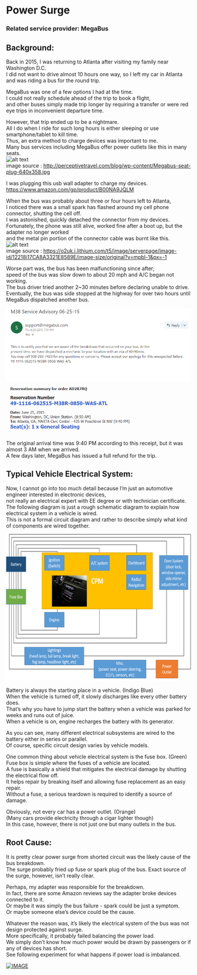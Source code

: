 # Power Surge
### Related service provider: MegaBus  
## Background:
Back in 2015, I was returning to Atlanta after visiting my family near Washington D.C.  
I did not want to drive almost 10 hours one way, so I left my car in Atlanta and was riding a bus for the round trip.  

MegaBus was one of a few options I had at the time.  
I could not really schedule ahead of the trip to book a flight,  
and other buses simply made trip longer by requiring a transfer or were red eye trips in inconvenient departure time.  

However, that trip ended up to be a nightmare.  
All I do when I ride for such long hours is either sleeping or use smartphone/tablet to kill time.  
Thus, an extra method to charge devices was important to me.  
Many bus services including MegaBus offer power outlets like this in many seats.  
  <img src="http://perceptivetravel.com/blog/wp-content/Megabus-seat-plug-640x358.jpg" alt="alt text" width="320" height="240">  
image source : http://perceptivetravel.com/blog/wp-content/Megabus-seat-plug-640x358.jpg

I was plugging this usb wall adapter to charge my devices.
https://www.amazon.com/gp/product/B00NA9JQLM

When the bus was probably about three or four hours left to Atlanta,  
I noticed there was a small spark has flashed around my cell phone connector, shutting the cell off.  
I was astonished, quickly detached the connector from my devices.  
Fortunately, the phone was still alive, worked fine after a boot up, but the adapter no longer worked  
and the metal pin portion of the connector cable was burnt like this.  
  <img src="https://o2uk.i.lithium.com/t5/image/serverpage/image-id/12218i17CA8A3321E8589E/image-size/original?v=mpbl-1&px=-1" alt="alt text" width="320" height="240">  
image source : https://o2uk.i.lithium.com/t5/image/serverpage/image-id/12218i17CA8A3321E8589E/image-size/original?v=mpbl-1&px=-1

Worse part was, the bus has been malfunctioning since after;  
speed of the bus was slow down to about 20 mph and A/C began not working.  
The bus driver tried another 2~30 minutes before declaring unable to drive.  
Eventually, the bus was side stopped at the highway for over two hours until MegaBus dispatched another bus.  

  <img src="https://github.com/na6an/GlitchReport/blob/master/img/mbus-advisory.PNG" alt="alt text" width="600" height="200">   
  <img src="https://github.com/na6an/GlitchReport/blob/master/img/mbus-ticket.PNG" alt="alt text" width="520" height="140">   

The original arrival time was 9:40 PM according to this receipt, but it was almost 3 AM when we arrived.  
A few days later, MegaBus has issued a full refund for the trip.

## Typical Vehicle Electrical System:
Now, I cannot go into too much detail because I’m just an automotive engineer interested in electronic devices,  
not really an electrical expert with EE degree or with technician certificate.  
The following diagram is just a rough schematic diagram to explain how electrical system in a vehicle is wired.   
This is not a formal circuit diagram and rather to describe simply what kind of components are wired together.  

  <img src="https://github.com/na6an/GlitchReport/blob/master/img/mbus-diagram.png" alt="alt text" width="720" height="400">

Battery is always the starting place in a vehicle. (Indigo Blue)  
When the vehicle is turned off, it slowly discharges like every other battery does.  
That’s why you have to jump start the battery when a vehicle was parked for weeks and runs out of juice.  
When a vehicle is on, engine recharges the battery with its generator.  

As you can see, many different electrical subsystems are wired to the battery either in series or parallel.   
Of course, specific circuit design varies by vehicle models.  

One common thing about vehicle electrical system is the fuse box. (Green)  
Fuse box is simple where the fuses of a vehicle are located.  
A fuse is basically a shield that mitigates the electrical damage by shutting the electrical flow off.  
It helps repair by breaking itself and allowing fuse replacement as an easy repair.  
Without a fuse, a serious teardown is required to identify a source of damage.  

Obviously, not every car has a power outlet. (Orange)  
(Many cars provide electricity through a cigar lighter though)  
In this case, however, there is not just one but many outlets in the bus.


## Root Cause:
It is pretty clear power surge from shorted circuit was the likely cause of the bus breakdown.  
The surge probably fried up fuse or spark plug of the bus. Exact source of the surge, however, isn’t really clear.  

Perhaps, my adapter was responsible for the breakdown.  
In fact, there are some Amazon reviews say the adapter broke devices connected to it.  
Or maybe it was simply the bus failure - spark could be just a symptom.  
Or maybe someone else’s device could be the cause.  

Whatever the reason was, it’s likely the electrical system of the bus was not design protected against surge.  
More specifically, it probably failed balancing the power load.  
We simply don’t know how much power would be drawn by passengers or if any of devices has short.  
See following experiment for what happens if power load is imbalanced.  

[![IMAGE](http://img.youtube.com/vi/HsSlQnGCvdg/0.jpg)](https://youtu.be/HsSlQnGCvdg?t=1m)
